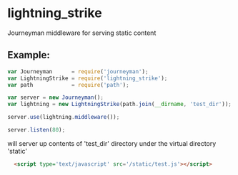 lightning_strike
===============

Journeyman middleware for serving static content

Example:
----------------

```javascript
var Journeyman      = require('journeyman');
var LightningStrike = require('lightning_strike');
var path            = require('path');

var server = new Journeyman();
var lightning = new LightningStrike(path.join(__dirname, 'test_dir'));

server.use(lightning.middleware());

server.listen(80);
```

will server up contents of 'test_dir' directory under the virtual directory 'static'

```html
  <script type='text/javascript' src='/static/test.js'></script>
```
